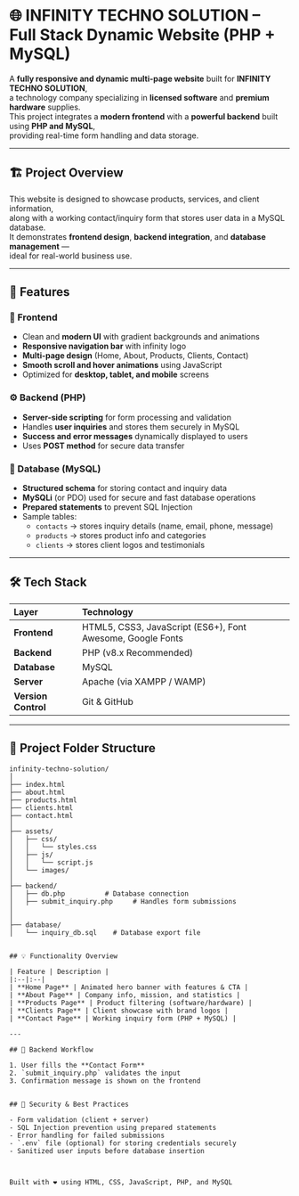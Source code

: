 # 🌐 INFINITY TECHNO SOLUTION – Full Stack Dynamic Website (PHP + MySQL)

A **fully responsive and dynamic multi-page website** built for **INFINITY TECHNO SOLUTION**,  
a technology company specializing in **licensed software** and **premium hardware** supplies.  
This project integrates a **modern frontend** with a **powerful backend** built using **PHP and MySQL**,  
providing real-time form handling and data storage.

---

## 🏗️ Project Overview

This website is designed to showcase products, services, and client information,  
along with a working contact/inquiry form that stores user data in a MySQL database.  
It demonstrates **frontend design**, **backend integration**, and **database management** —  
ideal for real-world business use.

---

## 🌟 Features

### 🎨 Frontend
- Clean and **modern UI** with gradient backgrounds and animations  
- **Responsive navigation bar** with infinity logo  
- **Multi-page design** (Home, About, Products, Clients, Contact)  
- **Smooth scroll and hover animations** using JavaScript  
- Optimized for **desktop, tablet, and mobile** screens  

### ⚙️ Backend (PHP)
- **Server-side scripting** for form processing and validation  
- Handles **user inquiries** and stores them securely in MySQL  
- **Success and error messages** dynamically displayed to users  
- Uses **POST method** for secure data transfer  

### 🧮 Database (MySQL)
- **Structured schema** for storing contact and inquiry data  
- **MySQLi** (or PDO) used for secure and fast database operations  
- **Prepared statements** to prevent SQL Injection  
- Sample tables:
  - `contacts` → stores inquiry details (name, email, phone, message)
  - `products` → stores product info and categories
  - `clients` → stores client logos and testimonials

---

## 🛠️ Tech Stack

| Layer | Technology |
|:--|:--|
| **Frontend** | HTML5, CSS3, JavaScript (ES6+), Font Awesome, Google Fonts |
| **Backend** | PHP (v8.x Recommended) |
| **Database** | MySQL |
| **Server** | Apache (via XAMPP / WAMP) |
| **Version Control** | Git & GitHub |

---

## 📁 Project Folder Structure

```
infinity-techno-solution/
│
├── index.html
├── about.html
├── products.html
├── clients.html
├── contact.html
│
├── assets/
│   ├── css/
│   │   └── styles.css
│   ├── js/
│   │   └── script.js
│   └── images/
│
├── backend/
│   ├── db.php          # Database connection
│   ├── submit_inquiry.php     # Handles form submissions
│   
│
├── database/
│   └── inquiry_db.sql    # Database export file


## 💡 Functionality Overview

| Feature | Description |
|:--|:--|
| **Home Page** | Animated hero banner with features & CTA |
| **About Page** | Company info, mission, and statistics |
| **Products Page** | Product filtering (software/hardware) |
| **Clients Page** | Client showcase with brand logos |
| **Contact Page** | Working inquiry form (PHP + MySQL) |

---

## 🧠 Backend Workflow

1. User fills the **Contact Form**  
2. `submit_inquiry.php` validates the input  
3. Confirmation message is shown on the frontend  


## 🧰 Security & Best Practices

- Form validation (client + server)
- SQL Injection prevention using prepared statements
- Error handling for failed submissions
- `.env` file (optional) for storing credentials securely
- Sanitized user inputs before database insertion



Built with ❤️ using HTML, CSS, JavaScript, PHP, and MySQL
